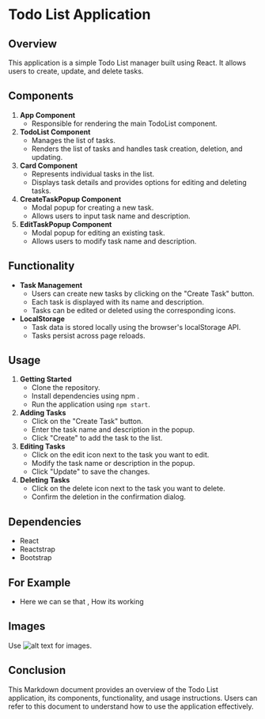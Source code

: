 # Todo List Application

## Overview
This application is a simple Todo List manager built using React. It allows users to create, update, and delete tasks.

## Components
1. **App Component**
    - Responsible for rendering the main TodoList component.
2. **TodoList Component**
    - Manages the list of tasks.
    - Renders the list of tasks and handles task creation, deletion, and updating.
3. **Card Component**
    - Represents individual tasks in the list.
    - Displays task details and provides options for editing and deleting tasks.
4. **CreateTaskPopup Component**
    - Modal popup for creating a new task.
    - Allows users to input task name and description.
5. **EditTaskPopup Component**
    - Modal popup for editing an existing task.
    - Allows users to modify task name and description.

## Functionality
- **Task Management**
    - Users can create new tasks by clicking on the "Create Task" button.
    - Each task is displayed with its name and description.
    - Tasks can be edited or deleted using the corresponding icons.
- **LocalStorage**
    - Task data is stored locally using the browser's localStorage API.
    - Tasks persist across page reloads.

## Usage
1. **Getting Started**
    - Clone the repository.
    - Install dependencies using npm .
    - Run the application using `npm start`.
2. **Adding Tasks**
    - Click on the "Create Task" button.
    - Enter the task name and description in the popup.
    - Click "Create" to add the task to the list.
3. **Editing Tasks**
    - Click on the edit icon next to the task you want to edit.
    - Modify the task name or description in the popup.
    - Click "Update" to save the changes.
4. **Deleting Tasks**
    - Click on the delete icon next to the task you want to delete.
    - Confirm the deletion in the confirmation dialog.

## Dependencies
- React
- Reactstrap
- Bootstrap

## For Example
- Here we can se that , How its working

## Images

Use ![alt text](https://drive.google.com/file/d/1MctrikTixtz9DG10Ec5FdfRdml08we1B/view?usp=sharing) for images.



## Conclusion
This Markdown document provides an overview of the Todo List application, its components, functionality, and usage instructions. Users can refer to this document to understand how to use the application effectively.
